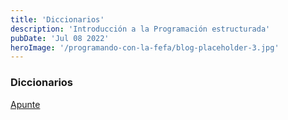 ```yaml
---
title: 'Diccionarios'
description: 'Introducción a la Programación estructurada'
pubDate: 'Jul 08 2022'
heroImage: '/programando-con-la-fefa/blog-placeholder-3.jpg'
---
```


### Diccionarios
<a href="https://docs.google.com/document/d/1Up9HHx_AnuK1UqLfJuD73Ma5FNpmxp_37AlgF7P93b8/" target="_blank">Apunte</a>
